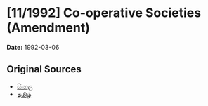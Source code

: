 # [11/1992] Co-operative Societies (Amendment)

**Date:** 1992-03-06

## Original Sources

- [සිංහල](https://documents.gov.lk/view/acts/1992/3/11-1992_S.pdf)
- [தமிழ்](https://documents.gov.lk/view/acts/1992/3/11-1992_T.pdf)
